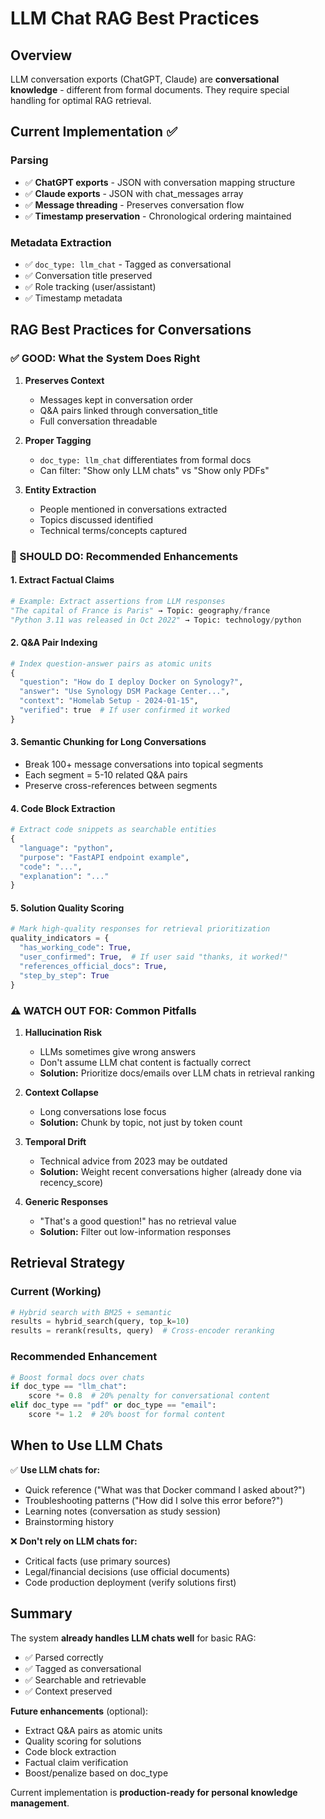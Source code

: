 # LLM Chat RAG Best Practices

## Overview
LLM conversation exports (ChatGPT, Claude) are **conversational knowledge** - different from formal documents. They require special handling for optimal RAG retrieval.

## Current Implementation ✅

### Parsing
- ✅ **ChatGPT exports** - JSON with conversation mapping structure
- ✅ **Claude exports** - JSON with chat_messages array
- ✅ **Message threading** - Preserves conversation flow
- ✅ **Timestamp preservation** - Chronological ordering maintained

### Metadata Extraction
- ✅ `doc_type: llm_chat` - Tagged as conversational
- ✅ Conversation title preserved
- ✅ Role tracking (user/assistant)
- ✅ Timestamp metadata

## RAG Best Practices for Conversations

### ✅ GOOD: What the System Does Right

1. **Preserves Context**
   - Messages kept in conversation order
   - Q&A pairs linked through conversation_title
   - Full conversation threadable

2. **Proper Tagging**
   - `doc_type: llm_chat` differentiates from formal docs
   - Can filter: "Show only LLM chats" vs "Show only PDFs"

3. **Entity Extraction**
   - People mentioned in conversations extracted
   - Topics discussed identified
   - Technical terms/concepts captured

### 🔄 SHOULD DO: Recommended Enhancements

#### 1. **Extract Factual Claims**
```python
# Example: Extract assertions from LLM responses
"The capital of France is Paris" → Topic: geography/france
"Python 3.11 was released in Oct 2022" → Topic: technology/python
```

#### 2. **Q&A Pair Indexing**
```python
# Index question-answer pairs as atomic units
{
  "question": "How do I deploy Docker on Synology?",
  "answer": "Use Synology DSM Package Center...",
  "context": "Homelab Setup - 2024-01-15",
  "verified": true  # If user confirmed it worked
}
```

#### 3. **Semantic Chunking for Long Conversations**
- Break 100+ message conversations into topical segments
- Each segment = 5-10 related Q&A pairs
- Preserve cross-references between segments

#### 4. **Code Block Extraction**
```python
# Extract code snippets as searchable entities
{
  "language": "python",
  "purpose": "FastAPI endpoint example",
  "code": "...",
  "explanation": "..."
}
```

#### 5. **Solution Quality Scoring**
```python
# Mark high-quality responses for retrieval prioritization
quality_indicators = {
  "has_working_code": True,
  "user_confirmed": True,  # If user said "thanks, it worked!"
  "references_official_docs": True,
  "step_by_step": True
}
```

### ⚠️ WATCH OUT FOR: Common Pitfalls

1. **Hallucination Risk**
   - LLMs sometimes give wrong answers
   - Don't assume LLM chat content is factually correct
   - **Solution:** Prioritize docs/emails over LLM chats in retrieval ranking

2. **Context Collapse**
   - Long conversations lose focus
   - **Solution:** Chunk by topic, not just by token count

3. **Temporal Drift**
   - Technical advice from 2023 may be outdated
   - **Solution:** Weight recent conversations higher (already done via recency_score)

4. **Generic Responses**
   - "That's a good question!" has no retrieval value
   - **Solution:** Filter out low-information responses

## Retrieval Strategy

### Current (Working)
```python
# Hybrid search with BM25 + semantic
results = hybrid_search(query, top_k=10)
results = rerank(results, query)  # Cross-encoder reranking
```

### Recommended Enhancement
```python
# Boost formal docs over chats
if doc_type == "llm_chat":
    score *= 0.8  # 20% penalty for conversational content
elif doc_type == "pdf" or doc_type == "email":
    score *= 1.2  # 20% boost for formal content
```

## When to Use LLM Chats

✅ **Use LLM chats for:**
- Quick reference ("What was that Docker command I asked about?")
- Troubleshooting patterns ("How did I solve this error before?")
- Learning notes (conversation as study session)
- Brainstorming history

❌ **Don't rely on LLM chats for:**
- Critical facts (use primary sources)
- Legal/financial decisions (use official documents)
- Code production deployment (verify solutions first)

## Summary

The system **already handles LLM chats well** for basic RAG:
- ✅ Parsed correctly
- ✅ Tagged as conversational
- ✅ Searchable and retrievable
- ✅ Context preserved

**Future enhancements** (optional):
- Extract Q&A pairs as atomic units
- Quality scoring for solutions
- Code block extraction
- Factual claim verification
- Boost/penalize based on doc_type

Current implementation is **production-ready for personal knowledge management**.
